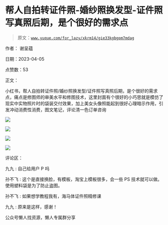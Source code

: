 # 帮人自拍转证件照-婚纱照换发型-证件照写真照后期，是个很好的需求点

> 原文：[`www.yuque.com/for_lazy/xkrm14/gie33kgbgpm7mdag`](https://www.yuque.com/for_lazy/xkrm14/gie33kgbgpm7mdag)



作者： 谢呈蕴



日期：2023-04-05



点赞数：53

<ne-hole id="u2d1ae886" data-lake-id="u2d1ae886">

正文：



小红书，帮人自拍转证件照/婚纱照换发型/证件照写真照后期，是个很好的需求点，痛点是修图师的审美水平和修图技术，这里封面有个很好的小巧思就是模仿了现实中实物照片时的袋装交付效果，加上美女头像照能起到很好心理暗示作用，引发冲动消费性消费，图文笔记，评论清一色订单咨询



![](img/80bcda043e0f5b3532b2dc7a884836c4.png)



![](img/8c759f50520e014750af386ba919ce20.png)



![](img/c816ac109556775c2259463e2478468a.png)



![](img/86c5e02c578c57b68a0b1c68beff8c4a.png)

<ne-hole id="u3b17d2a5" data-lake-id="u3b17d2a5">

评论区：



九九 : 自己给用户 P 吗



孙不飞 : 这个是直接换脸，有模板，淘宝上模板很多，会一些 PS 技术就可以做。使用塑料袋是为了防止盗图。



孙不飞 : 如果想学教程我有，海马体证件照精修课



九九 : 原来是这样，感谢！

<ne-hole id="u8021fc6a" data-lake-id="u8021fc6a">

公众号懒人找资源，懒人专属群分享

</ne-hole></ne-hole></ne-hole>